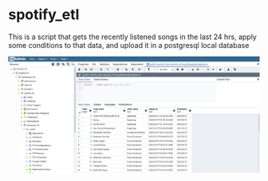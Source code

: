# spotify_etl
This is a script that gets the recently listened songs in the last 24 hrs, apply some conditions to that data, and upload it in a postgresql local database 

![alt text](./Spotify_Database.png)
